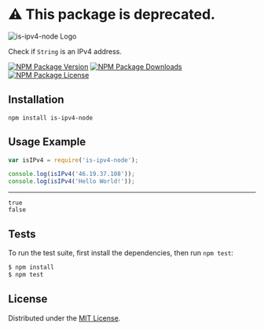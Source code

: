# ⚠️ This package is deprecated.

![is-ipv4-node Logo][logo]

Check if `String` is an IPv4 address.

[![NPM Package Version][npm-package-version-badge]][npm-package-url]
[![NPM Package Downloads][npm-package-downloads-badge]][npm-package-url]
[![NPM Package License][npm-package-license-badge]][npm-package-license-url]

## Installation

```shell
npm install is-ipv4-node
```

## Usage Example

```javascript
var isIPv4 = require('is-ipv4-node');

console.log(isIPv4('46.19.37.108'));
console.log(isIPv4('Hello World!'));
```

---

```
true
false
```

## Tests

To run the test suite, first install the dependencies, then run `npm test`:

```bash
$ npm install
$ npm test
```

## License

Distributed under the [MIT License](http://opensource.org/licenses/MIT).

[logo]: https://cldup.com/R59vtF5-0x.png
[npm-package-url]: https://npmjs.org/package/is-ipv4-node
[npm-package-version-badge]: https://img.shields.io/npm/v/is-ipv4-node.svg?style=flat-square
[npm-package-license-badge]: https://img.shields.io/npm/l/is-ipv4-node.svg?style=flat-square
[npm-package-license-url]: http://opensource.org/licenses/MIT
[npm-package-downloads-badge]: https://img.shields.io/npm/dm/is-ipv4-node.svg?style=flat-square
